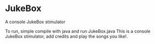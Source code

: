 # JukeBox
A console JukeBox stimulator

To run, simple compile with java and run JukeBox.java
This is a console JukeBox stimulator, add credits and play the songs you like!.
